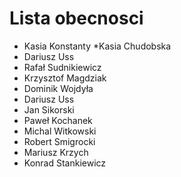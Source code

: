 
# Lista obecnosci
* Kasia Konstanty
*Kasia Chudobska
* Dariusz Uss
* Rafał Sudnikiewicz
* Krzysztof Magdziak
* Dominik Wojdyła
* Dariusz Uss
* Jan Sikorski
* Paweł Kochanek
* Michal Witkowski
* Robert Smigrocki
* Mariusz Krzych
* Konrad Stankiewicz